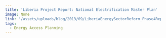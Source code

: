 ```yaml
---
title: 'Liberia Project Report: National Electrification Master Plan'
image: None
link: "/assets/uploads/blog/2013/09/LiberiaEnergySectorReform_Phase4Report-Final_2013-08.pdf"
tags:
  - Energy Access Planning
---
```

